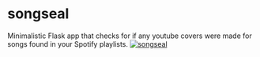 # songseal
Minimalistic Flask app that checks for if any youtube covers were made for songs found in your Spotify playlists.
[![songseal](https://i.imgur.com/gBkDGBJ.jpg)](https://i.imgur.com/gBkDGBJ.jpg)

